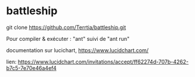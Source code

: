 # battleship

git clone https://github.com/Terrtia/battleship.git

Pour compiler & exécuter :
"ant" suivi de "ant run"


documentation sur lucichart, https://www.lucidchart.com/

lien: https://www.lucidchart.com/invitations/accept/ff62274d-707b-4262-b7c5-7e70e46a4ef4
